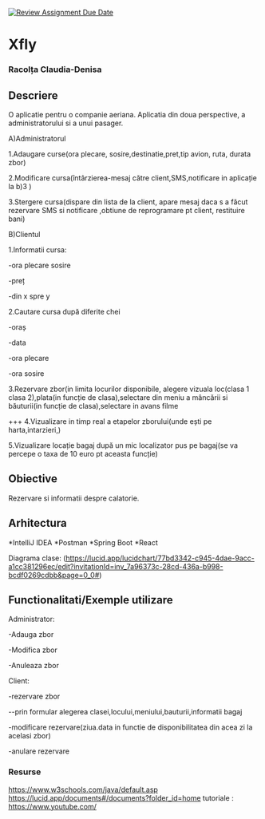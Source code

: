 [![Review Assignment Due Date](https://classroom.github.com/assets/deadline-readme-button-22041afd0340ce965d47ae6ef1cefeee28c7c493a6346c4f15d667ab976d596c.svg)](https://classroom.github.com/a/31XZyb90)
# Xfly
### Racolța Claudia-Denisa


## Descriere
O aplicatie pentru o companie aeriana.
Aplicatia din doua perspective, a administratorului si a unui pasager.

A)Administratorul

1.Adaugare curse(ora plecare, sosire,destinatie,pret,tip avion, ruta, durata zbor)

2.Modificare cursa(întârzierea-mesaj către client,SMS,notificare in aplicație la b)3 )

3.Stergere cursa(dispare din lista de la client, apare mesaj daca s a făcut rezervare SMS si notificare ,obtiune de reprogramare pt client, restituire bani)


B)Clientul

1.Informatii cursa:

-ora plecare sosire

-preț

-din x spre y


2.Cautare cursa după diferite chei

-oraș

-data

-ora plecare

-ora sosire


3.Rezervare zbor(in limita locurilor disponibile, alegere vizuala loc(clasa 1 clasa 2),plata(in funcție de clasa),selectare din meniu a mâncării si băuturii(in funcție de clasa),selectare in avans filme


+++
4.Vizualizare in timp real a etapelor zborului(unde ești pe harta,intarzieri,)

5.Vizualizare locație bagaj după un mic localizator pus pe bagaj(se va percepe o taxa de 10 euro pt aceasta funcție)



## Obiective
Rezervare si informatii despre calatorie.




## Arhitectura

*IntelliJ IDEA
*Postman
*Spring Boot
*React

Diagrama clase:
(https://lucid.app/lucidchart/77bd3342-c945-4dae-9acc-a1cc381296ec/edit?invitationId=inv_7a96373c-28cd-436a-b998-bcdf0269cdbb&page=0_0#)




## Functionalitati/Exemple utilizare

Administrator:

-Adauga zbor

-Modifica zbor

-Anuleaza zbor


Client:

-rezervare zbor

--prin formular alegerea clasei,locului,meniului,bauturii,informatii bagaj

-modificare rezervare(ziua.data in functie de disponibilitatea din acea zi la acelasi zbor)

-anulare rezervare



### Resurse

https://www.w3schools.com/java/default.asp
https://lucid.app/documents#/documents?folder_id=home
tutoriale : https://www.youtube.com/

